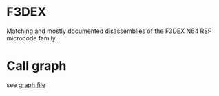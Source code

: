 # F3DEX
Matching and mostly documented disassemblies of the F3DEX N64 RSP microcode family.

# Call graph
see [graph file](./graph.md)